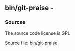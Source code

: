 ## bin/git-praise -


### Sources
<a href="#sources"></a>
The source code license is GPL

Source file: [bin/git-praise](/bin/git-praise)


